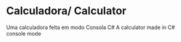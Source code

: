 # Calculadora/ Calculator
Uma calculadora feita em modo Consola C#
A calculator made in C# console mode

